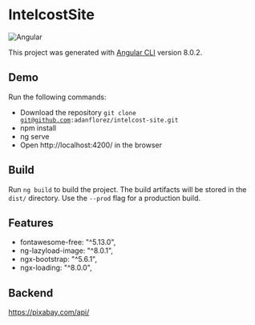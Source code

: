 # IntelcostSite

![Angular](https://upload.wikimedia.org/wikipedia/commons/thumb/c/cf/Angular_full_color_logo.svg/250px-Angular_full_color_logo.svg.png)

This project was generated with [Angular CLI](https://github.com/angular/angular-cli) version 8.0.2.

## Demo

Run the following commands:

- Download the repository <code>git clone git@github.com:adanflorez/intelcost-site.git</code>
- npm install
- ng serve
- Open http://localhost:4200/ in the browser

## Build

Run `ng build` to build the project. The build artifacts will be stored in the `dist/` directory. Use the `--prod` flag for a production build.

## Features

- fontawesome-free: "^5.13.0",
- ng-lazyload-image: "^8.0.1",
- ngx-bootstrap: "^5.6.1",
- ngx-loading: "^8.0.0",

## Backend

https://pixabay.com/api/
